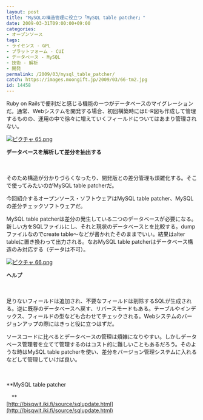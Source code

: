 ```yaml
---
layout: post
title: "MySQLの構造管理に役立つ「MySQL table patcher」"
date: 2009-03-31T09:00:00+09:00
categories:
- オープンソース
tags: 
- ライセンス - GPL
- プラットフォーム - CUI
- データベース - MySQL
- 技術 - 解析
- 開発
permalink: /2009/03/mysql_table_patcher/
catch: https://images.moongift.jp/2009/03/66-tm2.jpg
id: 14458
---
```

Ruby on Railsで便利だと感じる機能の一つがデータベースのマイグレーションだ。通常、Webシステムを開発する場合、初回構築時にはE-R図も作成して管理するものの、運用の中で徐々に増えていくフィールドについてはあまり管理されない。

  

[![ピクチャ 65.png](https://images.moongift.jp/2009/03/65-tm.jpg)](https://images.moongift.jp/2009/03/65.png)  
  
**データベースを解析して差分を抽出する**

  

　

  

そのため構造が分かりづらくなったり、開発版との差分管理も煩雑化する。そこで使ってみたいのがMySQL table patcherだ。

  

今回紹介するオープンソース・ソフトウェアはMySQL table patcher、MySQLの差分チェックソフトウェアだ。

  
<!--more-->

MySQL table patcherは差分の発生している二つのデータベースが必要になる。新しい方をSQLファイルにし、それと現状のデータベースとを比較する。dumpファイルなのでcreate table〜などが書かれたそのままでいい。結果はalter tableに置き換わって出力される。なおMySQL table patcherはデータベース構造のみ対応する（データは不可）。

  

[![ピクチャ 66.png](https://images.moongift.jp/2009/03/66-tm2.jpg)](https://images.moongift.jp/2009/03/662.png)  
  
**ヘルプ**

  

　

  

足りないフィールドは追加され、不要なフィールドは削除するSQLが生成される。逆に既存のデータベースへ戻す、リバースモードもある。テーブルやインデックス、フィールドの型なども合わせてチェックされる。Webシステムのバージョンアップの際にはきっと役に立つはずだ。

  

ソースコードに比べるとデータベースの管理は煩雑になりやすい。しかしデータベース管理者を立てて管理するのはコスト的に難しいこともあるだろう。そのような時はMySQL table patcherを使い、差分をバージョン管理システムに入れるなどして管理していけば良い。

  

　

  

**MySQL table patcher  
  
　**  
  [http://bisqwit.iki.fi/source/sqlupdate.html](http://bisqwit.iki.fi/source/sqlupdate.html)

  
